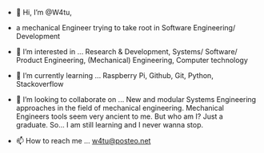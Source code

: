 - 👋 Hi, I’m @W4tu,

- a mechanical Engineer trying to take root in Software Engineering/ Development

- 👀 I’m interested in ...
  Research & Development, 
  Systems/ Software/ Product Engineering,
  (Mechanical) Engineering, 
  Computer technology

- 🌱 I’m currently learning ...
  Raspberry Pi, 
  Github, 
  Git, 
  Python, 
  Stackoverflow
  
- 💞️ I’m looking to collaborate on ...
  New and modular Systems Engineering approaches in the field of mechanical engineering.
  Mechanical Engineers tools seem very ancient to me. 
  But who am I? Just a graduate. So... I am still learning and I never wanna stop.

- 📫 How to reach me ...
  w4tu@posteo.net

<!---
W4tu/W4tu is a ✨ special ✨ repository because its `README.md` (this file) appears on your GitHub profile.
You can click the Preview link to take a look at your changes.
--->
